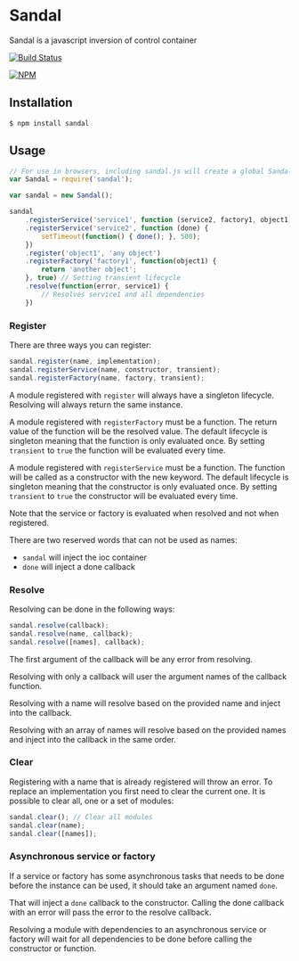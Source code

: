 # Sandal

Sandal is a javascript inversion of control container

[![Build Status](https://travis-ci.org/marcusberner/sandal.png?branch=master)](https://travis-ci.org/marcusberner/sandal)

[![NPM](https://nodei.co/npm/sandal.png?downloads=true)](https://nodei.co/npm/sandal/)

## Installation

    $ npm install sandal

## Usage

```js
// For use in browsers, including sandal.js will create a global Sandal constructor
var Sandal = require('sandal');

var sandal = new Sandal();

sandal
    .registerService('service1', function (service2, factory1, object1) {})
    .registerService('service2', function (done) {
        setTimeout(function() { done(); }, 500);
    })
    .register('object1', 'any object')
    .registerFactory('factory1', function(object1) {
        return 'another object';
    }, true) // Setting transient lifecycle
    .resolve(function(error, service1) {
        // Resolves service1 and all dependencies
    })
```

### Register

There are three ways you can register:

```js
sandal.register(name, implementation);
sandal.registerService(name, constructor, transient);
sandal.registerFactory(name, factory, transient);
```

A module registered with `register` will always have a singleton lifecycle. Resolving will always return the same instance.

A module registered with `registerFactory` must be a function. The return value of the function will be the resolved value. The default lifecycle is singleton meaning that the function is only evaluated once. By setting `transient` to `true` the function will be evaluated every time.

A module registered with `registerService` must be a function. The function will be called as a constructor with the new keyword. The default lifecycle is singleton meaning that the constructor is only evaluated once. By setting `transient` to `true` the constructor will be evaluated every time.

Note that the service or factory is evaluated when resolved and not when registered.

There are two reserved words that can not be used as names:
* `sandal` will inject the ioc container
* `done` will inject a done callback

### Resolve

Resolving can be done in the following ways:

```js
sandal.resolve(callback);
sandal.resolve(name, callback);
sandal.resolve([names], callback);
```

The first argument of the callback will be any error from resolving.

Resolving with only a callback will user the argument names of the callback function.

Resolving with a name will resolve based on the provided name and inject into the callback.

Resolving with an array of names will resolve based on the provided names and inject into the callback in the same order.

### Clear

Registering with a name that is already registered will throw an error. To replace an implementation you first need to clear the current one. It is possible to clear all, one or a set of modules:

```js
sandal.clear(); // Clear all modules
sandal.clear(name);
sandal.clear([names]);
```

### Asynchronous service or factory

If a service or factory has some asynchronous tasks that needs to be done before the instance can be used, it should take an argument named `done`.

That will inject a `done` callback to the constructor. Calling the done callback with an error will pass the error to the resolve callback.

Resolving a module with dependencies to an asynchronous service or factory will wait for all dependencies to be done before calling the constructor or function.
